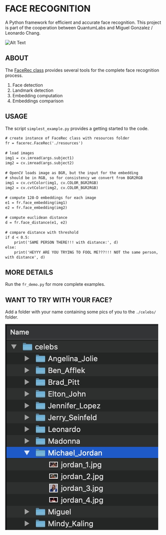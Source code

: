# FACE RECOGNITION 

A Python framework for efficient and accurate face recognition. 
This project is part of the cooperation between QuantumLabs and Miguel Gonzalez / Leonardo Chang.

![Alt Text](misc/demo.gif)

## ABOUT

The [FaceRec class](facerec.py) provides several tools for the complete face recognition process.
1. Face detection
2. Landmark detection
3. Embedding computation
4. Embeddings comparison

## USAGE

The script `simplest_example.py` provides a getting started to the code.

```
# create instance of FaceRec class with resources folder
fr = facerec.FaceRec('./resources')

# load images
img1 = cv.imread(args.subject1)
img2 = cv.imread(args.subject2)

# OpenCV loads image as BGR, but the input for the embedding
# should be in RGB, so for consistency we convert from BGR2RGB
img1 = cv.cvtColor(img1, cv.COLOR_BGR2RGB)
img2 = cv.cvtColor(img2, cv.COLOR_BGR2RGB)

# compute 128-D embeddings for each image
e1 = fr.face_embedding(img1)
e2 = fr.face_embedding(img2)

# compute euclidean distance
d = fr.face_distance(e1, e2)

# compare distance with threshold
if d < 0.5:
    print('SAME PERSON THERE!!! with distance:', d)
else:
    print('HEYYY ARE YOU TRYING TO FOOL ME???!!! NOT the same person, with distance', d)
```

## MORE DETAILS

Run the `fr_demo.py` for more complete examples.

## WANT TO TRY WITH YOUR FACE?

Add a folder with your name containing some pics of you to the `./celebs/` folder.

![Alt Text](misc/celebs_dataset.jpg)


